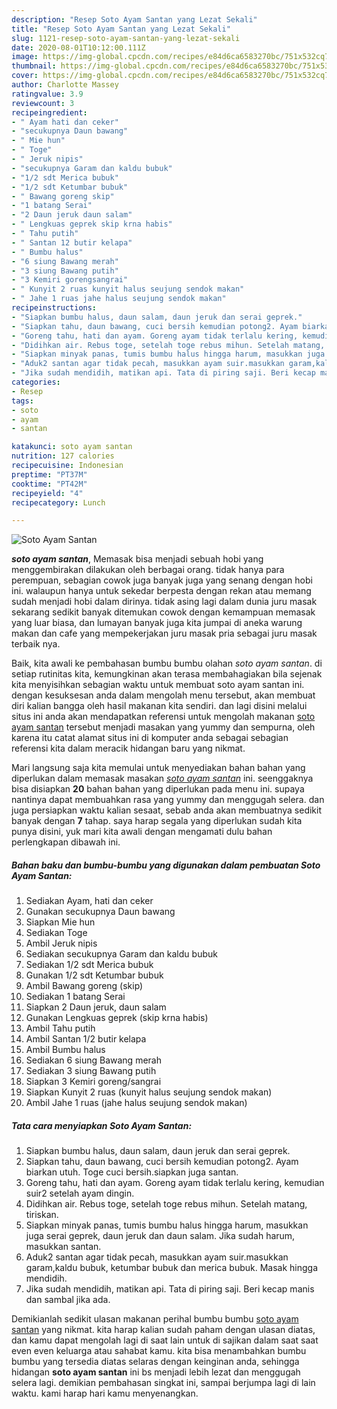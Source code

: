 ```yaml
---
description: "Resep Soto Ayam Santan yang Lezat Sekali"
title: "Resep Soto Ayam Santan yang Lezat Sekali"
slug: 1121-resep-soto-ayam-santan-yang-lezat-sekali
date: 2020-08-01T10:12:00.111Z
image: https://img-global.cpcdn.com/recipes/e84d6ca6583270bc/751x532cq70/soto-ayam-santan-foto-resep-utama.jpg
thumbnail: https://img-global.cpcdn.com/recipes/e84d6ca6583270bc/751x532cq70/soto-ayam-santan-foto-resep-utama.jpg
cover: https://img-global.cpcdn.com/recipes/e84d6ca6583270bc/751x532cq70/soto-ayam-santan-foto-resep-utama.jpg
author: Charlotte Massey
ratingvalue: 3.9
reviewcount: 3
recipeingredient:
- " Ayam hati dan ceker"
- "secukupnya Daun bawang"
- " Mie hun"
- " Toge"
- " Jeruk nipis"
- "secukupnya Garam dan kaldu bubuk"
- "1/2 sdt Merica bubuk"
- "1/2 sdt Ketumbar bubuk"
- " Bawang goreng skip"
- "1 batang Serai"
- "2 Daun jeruk daun salam"
- " Lengkuas geprek skip krna habis"
- " Tahu putih"
- " Santan 12 butir kelapa"
- " Bumbu halus"
- "6 siung Bawang merah"
- "3 siung Bawang putih"
- "3 Kemiri gorengsangrai"
- " Kunyit 2 ruas kunyit halus seujung sendok makan"
- " Jahe 1 ruas jahe halus seujung sendok makan"
recipeinstructions:
- "Siapkan bumbu halus, daun salam, daun jeruk dan serai geprek."
- "Siapkan tahu, daun bawang, cuci bersih kemudian potong2. Ayam biarkan utuh. Toge cuci bersih.siapkan juga santan."
- "Goreng tahu, hati dan ayam. Goreng ayam tidak terlalu kering, kemudian suir2 setelah ayam dingin."
- "Didihkan air. Rebus toge, setelah toge rebus mihun. Setelah matang, tiriskan."
- "Siapkan minyak panas, tumis bumbu halus hingga harum, masukkan juga serai geprek, daun jeruk dan daun salam. Jika sudah harum, masukkan santan."
- "Aduk2 santan agar tidak pecah, masukkan ayam suir.masukkan garam,kaldu bubuk, ketumbar bubuk dan merica bubuk. Masak hingga mendidih."
- "Jika sudah mendidih, matikan api. Tata di piring saji. Beri kecap manis dan sambal jika ada."
categories:
- Resep
tags:
- soto
- ayam
- santan

katakunci: soto ayam santan 
nutrition: 127 calories
recipecuisine: Indonesian
preptime: "PT37M"
cooktime: "PT42M"
recipeyield: "4"
recipecategory: Lunch

---
```



![Soto Ayam Santan](https://img-global.cpcdn.com/recipes/e84d6ca6583270bc/751x532cq70/soto-ayam-santan-foto-resep-utama.jpg)

<b><i>soto ayam santan</i></b>, Memasak bisa menjadi sebuah hobi yang menggembirakan dilakukan oleh berbagai orang. tidak hanya para perempuan, sebagian cowok juga banyak juga yang senang dengan hobi ini. walaupun hanya untuk sekedar berpesta dengan rekan atau memang sudah menjadi hobi dalam dirinya. tidak asing lagi dalam dunia juru masak sekarang sedikit banyak ditemukan cowok dengan kemampuan memasak yang luar biasa, dan lumayan banyak juga kita jumpai di aneka warung makan dan cafe yang mempekerjakan juru masak pria sebagai juru masak terbaik nya.

Baik, kita awali ke pembahasan bumbu bumbu olahan <i>soto ayam santan</i>. di setiap rutinitas kita, kemungkinan akan terasa membahagiakan bila sejenak kita menyisihkan sebagian waktu untuk membuat soto ayam santan ini. dengan kesuksesan anda dalam mengolah menu tersebut, akan membuat diri kalian bangga oleh hasil makanan kita sendiri. dan lagi disini melalui situs ini anda akan mendapatkan referensi untuk mengolah makanan <u>soto ayam santan</u> tersebut menjadi masakan yang yummy dan sempurna, oleh karena itu catat alamat situs ini di komputer anda sebagai sebagian referensi kita dalam meracik hidangan baru yang nikmat.




Mari langsung saja kita memulai untuk menyediakan bahan bahan yang diperlukan dalam memasak masakan <u><i>soto ayam santan</i></u> ini. seenggaknya bisa disiapkan <b>20</b> bahan bahan yang diperlukan pada menu ini. supaya nantinya dapat membuahkan rasa yang yummy dan menggugah selera. dan juga persiapkan waktu kalian sesaat, sebab anda akan membuatnya sedikit banyak dengan <b>7</b> tahap. saya harap segala yang diperlukan sudah kita punya disini, yuk mari kita awali dengan mengamati dulu bahan perlengkapan dibawah ini.

<!--inarticleads1-->

##### Bahan baku dan bumbu-bumbu yang digunakan dalam pembuatan Soto Ayam Santan:

1. Sediakan  Ayam, hati dan ceker
1. Gunakan secukupnya Daun bawang
1. Siapkan  Mie hun
1. Sediakan  Toge
1. Ambil  Jeruk nipis
1. Sediakan secukupnya Garam dan kaldu bubuk
1. Sediakan 1/2 sdt Merica bubuk
1. Gunakan 1/2 sdt Ketumbar bubuk
1. Ambil  Bawang goreng (skip)
1. Sediakan 1 batang Serai
1. Siapkan 2 Daun jeruk, daun salam
1. Gunakan  Lengkuas geprek (skip krna habis)
1. Ambil  Tahu putih
1. Ambil  Santan 1/2 butir kelapa
1. Ambil  Bumbu halus
1. Sediakan 6 siung Bawang merah
1. Sediakan 3 siung Bawang putih
1. Siapkan 3 Kemiri goreng/sangrai
1. Siapkan  Kunyit 2 ruas (kunyit halus seujung sendok makan)
1. Ambil  Jahe 1 ruas (jahe halus seujung sendok makan)




<!--inarticleads2-->

##### Tata cara menyiapkan Soto Ayam Santan:

1. Siapkan bumbu halus, daun salam, daun jeruk dan serai geprek.
1. Siapkan tahu, daun bawang, cuci bersih kemudian potong2. Ayam biarkan utuh. Toge cuci bersih.siapkan juga santan.
1. Goreng tahu, hati dan ayam. Goreng ayam tidak terlalu kering, kemudian suir2 setelah ayam dingin.
1. Didihkan air. Rebus toge, setelah toge rebus mihun. Setelah matang, tiriskan.
1. Siapkan minyak panas, tumis bumbu halus hingga harum, masukkan juga serai geprek, daun jeruk dan daun salam. Jika sudah harum, masukkan santan.
1. Aduk2 santan agar tidak pecah, masukkan ayam suir.masukkan garam,kaldu bubuk, ketumbar bubuk dan merica bubuk. Masak hingga mendidih.
1. Jika sudah mendidih, matikan api. Tata di piring saji. Beri kecap manis dan sambal jika ada.




Demikianlah sedikit ulasan makanan perihal bumbu bumbu <u>soto ayam santan</u> yang nikmat. kita harap kalian sudah paham dengan ulasan diatas, dan kamu dapat mengolah lagi di saat lain untuk di sajikan dalam saat saat even even keluarga atau sahabat kamu. kita bisa menambahkan bumbu bumbu yang tersedia diatas selaras dengan keinginan anda, sehingga hidangan <b>soto ayam santan</b> ini bs menjadi lebih lezat dan menggugah selera lagi. demikian pembahasan singkat ini, sampai berjumpa lagi di lain waktu. kami harap hari kamu menyenangkan.
